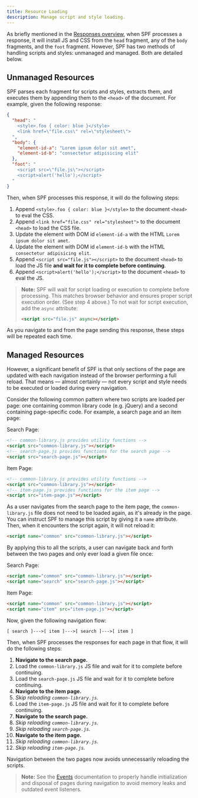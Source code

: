 ```yaml
---
title: Resource Loading
description: Manage script and style loading.
---
```



As briefly mentioned in the [Responses overview][responses], when SPF
processes a response, it will install JS and CSS from the `head` fragment, any
of the `body` fragments, and the `foot` fragment.  However, SPF has two
methods of handling scripts and styles: unmanaged and managed.  Both are
detailed below.


## Unmanaged Resources

SPF parses each fragment for scripts and styles, extracts them, and executes
them by appending them to the `<head>` of the document.  For example, given
the following response:

```json
{
  "head": "
    <style>.foo { color: blue }</style>
    <link href=\"file.css\" rel=\"stylesheet\">
  ",
  "body": {
    "element-id-a": "Lorem ipsum dolor sit amet",
    "element-id-b": "consectetur adipisicing elit"
  },
  "foot": "
    <script src=\"file.js\"></script>
    <script>alert('hello');</script>
  "
}
```

Then, when SPF processes this response, it will do the following steps:

1.  Append `<style>.foo { color: blue }</style>` to the document `<head>` to
    eval the CSS.
2.  Append `<link href="file.css" rel="stylesheet">` to the document `<head>`
    to load the CSS file.
3.  Update the element with DOM id `element-id-a` with the HTML
    `Lorem ipsum dolor sit amet`.
4.  Update the element with DOM id `element-id-b` with the HTML
    `consectetur adipisicing elit`.
5.  Append `<script src="file.js"></script>` to the document `<head>` to load
    the JS file **and wait for it to complete before continuing**.
6.  Append `<script>alert('hello');</script>` to the document `<head>` to eval
    the JS.

> **Note:** SPF will wait for script loading or execution to complete before
> processing.  This matches browser behavior and ensures proper script
> execution order.  (See step 4 above.)  To not wait for script execution,
> add the `async` attribute:
>
> ```html
> <script src="file.js" async></script>
> ```

As you navigate to and from the page sending this response, these steps will
be repeated each time.


## Managed Resources

However, a significant benefit of SPF is that only sections of the page
are updated with each navigation instead of the browser performing a full
reload.  That
means — almost certainly — not every script and style needs to be executed or
loaded during every navigation.

Consider the following common pattern where two scripts are loaded
per page: one containing common library code (e.g. jQuery) and a second
containing page-specific code.   For example, a search page and an item page:

Search Page:

```html
<!-- common-library.js provides utility functions -->
<script src="common-library.js"></script>
<!-- search-page.js provides functions for the search page -->
<script src="search-page.js"></script>
```

Item Page:

```html
<!-- common-library.js provides utility functions -->
<script src="common-library.js"></script>
<!-- item-page.js provides functions for the item page -->
<script src="item-page.js"></script>
```

As a user navigates from the search page to the item page, the
`common-library.js` file does not need to be loaded again, as it's already
in the page.  You can instruct SPF to manage this script by giving it a `name`
attribute.  Then, when it encounters the script again, it will not reload it:

```html
<script name="common" src="common-library.js"></script>
```

By applying this to all the scripts, a user can navigate back and forth
between the two pages and only ever load a given file once:

Search Page:

```html
<script name="common" src="common-library.js"></script>
<script name="search" src="search-page.js"></script>
```

Item Page:

```html
<script name="common" src="common-library.js"></script>
<script name="item" src="item-page.js"></script>
```

Now, given the following navigation flow:

    [ search ]--->[ item ]--->[ search ]--->[ item ]

Then, when SPF processes the responses for each page in that flow, it will do
the following steps:

1.  **Navigate to the search page.**
2.  Load the `common-library.js` JS file and wait for it to complete before
    continuing.
3.  Load the `search-page.js` JS file and wait for it to complete before
    continuing.
4.  **Navigate to the item page.**
5.  _Skip reloading `common-library.js`._
6.  Load the `item-page.js` JS file and wait for it to complete before
    continuing.
7.  **Navigate to the search page.**
8.  _Skip reloading `common-library.js`._
9.  _Skip reloading `search-page.js`._
10. **Navigate to the item page.**
11. _Skip reloading `common-library.js`._
12. _Skip reloading `item-page.js`._

Navigation between the two pages now avoids unnecessarily reloading the
scripts.

> **Note:** See the [Events][events] documentation to properly handle
> initialization and disposal of pages during navigation to avoid memory leaks
> and outdated event listeners.



[responses]: ../responses/
[events]: ../events/
